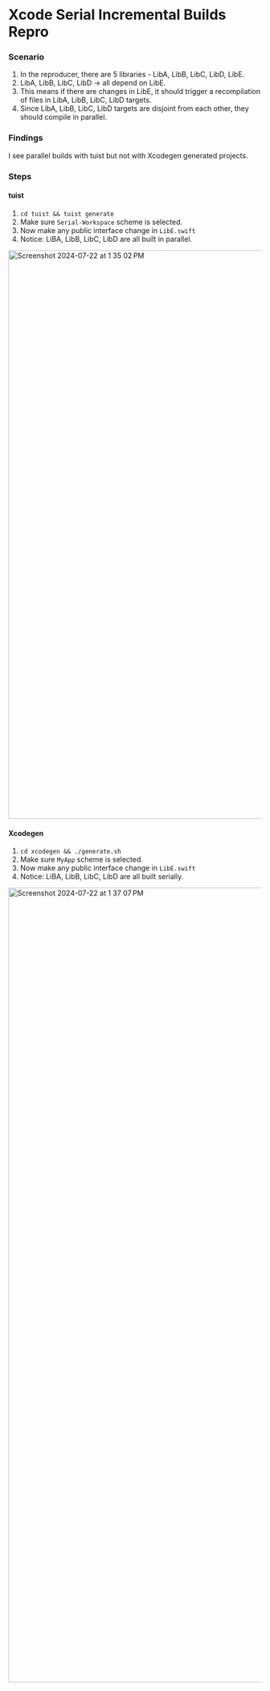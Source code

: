 # Xcode Serial Incremental Builds Repro

### Scenario

1. In the reproducer, there are 5 libraries - LibA, LibB, LibC, LibD, LibE.
2. LibA, LibB, LibC, LibD → all depend on LibE.
3. This means if there are changes in LibE, it should trigger a recompilation of files in LibA, LibB, LibC, LibD targets.
4. Since LibA, LibB, LibC, LibD targets are disjoint from each other, they should compile in parallel.

### Findings

I see parallel builds with tuist but not with Xcodegen generated projects.

### Steps

#### tuist
1. `cd tuist && tuist generate`
2. Make sure `Serial-Workspace` scheme is selected.
3. Now make any public interface change in `LibE.swift`
4. Notice: LiBA, LibB, LibC, LibD are all built in parallel.
<img width="1132" alt="Screenshot 2024-07-22 at 1 35 02 PM" src="https://github.com/user-attachments/assets/94934575-54da-4e94-ac39-9613c4a16d7f">

#### Xcodegen
1. `cd xcodegen && ./generate.sh`
2. Make sure `MyApp` scheme is selected.
3. Now make any public interface change in `LibE.swift`
4. Notice: LiBA, LibB, LibC, LibD are all built serially.

<img width="1582" alt="Screenshot 2024-07-22 at 1 37 07 PM" src="https://github.com/user-attachments/assets/55f3c9e5-a8eb-4ce8-9fca-e28cd164060f">
